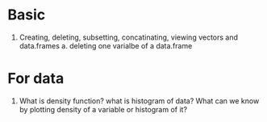 # Basic
1. Creating, deleting, subsetting, concatinating, viewing vectors and data.frames
    a. deleting one varialbe of a data.frame

# For data
1. What is density function? what is histogram of data? What can we know by plotting density of a variable or histogram of it?
